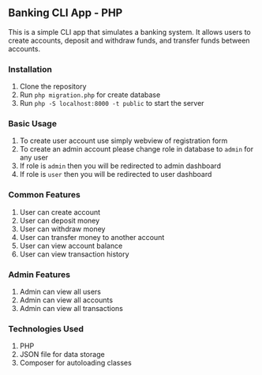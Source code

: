 ## Banking CLI App - PHP

This is a simple CLI app that simulates a banking system. It allows users to create accounts, deposit and withdraw funds, and transfer funds between accounts.

### Installation

1. Clone the repository
2. Run `php migration.php` for create database  
3. Run `php -S localhost:8000 -t public` to start the server

### Basic Usage
1. To create user account use simply webview of registration form
2. To create an admin account please change role in database to `admin` for any user
3. If role is `admin` then you will be redirected to admin dashboard
4. If role is `user` then you will be redirected to user dashboard

### Common Features
1. User can create account
2. User can deposit money
3. User can withdraw money
4. User can transfer money to another account
5. User can view account balance
6. User can view transaction history

### Admin Features
1. Admin can view all users
2. Admin can view all accounts
3. Admin can view all transactions


### Technologies Used
1. PHP
2. JSON file for data storage
3. Composer for autoloading classes